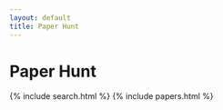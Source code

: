 ```yaml
---
layout: default
title: Paper Hunt
---
```

# Paper Hunt

{% include search.html %}
{% include papers.html %}
